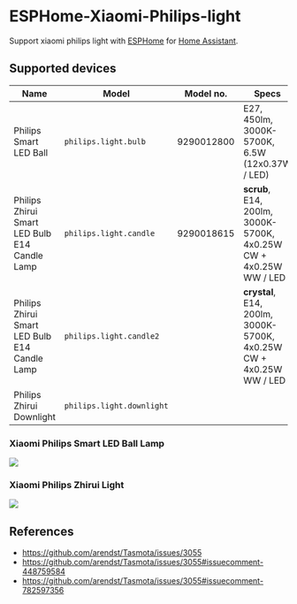 # ESPHome-Xiaomi-Philips-light

Support xiaomi philips light with [ESPHome](https://esphome.io/) for [Home Assistant](https://www.home-assistant.io/).

## Supported devices

| Name                             | Model                   | Model no.   | Specs |
| -------------------------------- | ----------------------- | ----------- | ----- |
| Philips Smart LED Ball           | `philips.light.bulb`      | 9290012800  | E27, 450lm, 3000K-5700K, 6.5W (12x0.37W / LED)  |
| Philips Zhirui Smart LED Bulb E14 Candle Lamp  | `philips.light.candle`    | 9290018615  | **scrub**, E14, 200lm, 3000K-5700K, 4x0.25W CW + 4x0.25W WW / LED  |
| Philips Zhirui Smart LED Bulb E14 Candle Lamp  | `philips.light.candle2`   |             | **crystal**, E14, 200lm, 3000K-5700K, 4x0.25W CW + 4x0.25W WW / LED  |
| Philips Zhirui Downlight         | `philips.light.downlight` |             | |

### Xiaomi Philips Smart LED Ball Lamp
![](/image/xiaomi-philips-smart.jpg)

### Xiaomi Philips Zhirui Light
![](/image/xiaomi-philips-smart-2.jpg)

## References

* https://github.com/arendst/Tasmota/issues/3055
* https://github.com/arendst/Tasmota/issues/3055#issuecomment-448759584
* https://github.com/arendst/Tasmota/issues/3055#issuecomment-782597356
